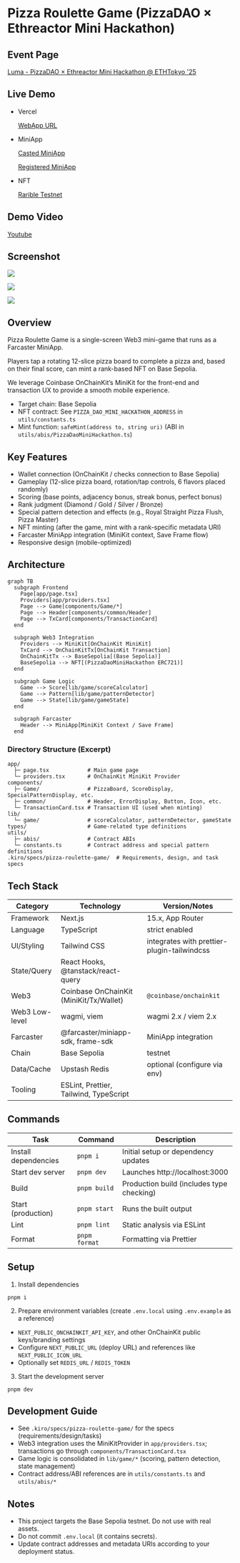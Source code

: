 # Pizza Roulette Game (PizzaDAO × Ethreactor Mini Hackathon)

## Event Page

[Luma - PizzaDAO × Ethreactor Mini Hackathon @ ETHTokyo '25](https://luma.com/p6leyvgj?tk=JuHl69)

## Live Demo

- Vercel

  [WebApp URL](https://pizza-dao-mini-hackathon.vercel.app/)

- MiniApp

  [Casted MiniApp](https://farcaster.xyz/mashharuki/0x38f8d234)

  [Registered MiniApp](https://farcaster.xyz/miniapps/__UcwcJwPaVN/mini-pizza-game)

- NFT

  [Rarible Testnet](https://testnet.rarible.com/token/base/0x52D89afa637AEF34A6b680c77B366F3c854485d4:0)

## Demo Video

[Youtube](https://youtu.be/grGPujEIjdw)

## Screenshot

![](./docs/imgs/0.png)

![](./docs/imgs/1.png)

![](./docs/imgs/2.png)

## Overview

Pizza Roulette Game is a single-screen Web3 mini-game that runs as a Farcaster MiniApp.

Players tap a rotating 12-slice pizza board to complete a pizza and, based on their final score, can mint a rank-based NFT on Base Sepolia.

We leverage Coinbase OnChainKit’s MiniKit for the front-end and transaction UX to provide a smooth mobile experience.

- Target chain: Base Sepolia
- NFT contract: See `PIZZA_DAO_MINI_HACKATHON_ADDRESS` in `utils/constants.ts`
- Mint function: `safeMint(address to, string uri)` (ABI in `utils/abis/PizzaDaoMiniHackathon.ts`)

## Key Features

- Wallet connection (OnChainKit / checks connection to Base Sepolia)
- Gameplay (12-slice pizza board, rotation/tap controls, 6 flavors placed randomly)
- Scoring (base points, adjacency bonus, streak bonus, perfect bonus)
- Rank judgment (Diamond / Gold / Silver / Bronze)
- Special pattern detection and effects (e.g., Royal Straight Pizza Flush, Pizza Master)
- NFT minting (after the game, mint with a rank-specific metadata URI)
- Farcaster MiniApp integration (MiniKit context, Save Frame flow)
- Responsive design (mobile-optimized)

## Architecture

```mermaid
graph TB
  subgraph Frontend
    Page[app/page.tsx]
    Providers[app/providers.tsx]
    Page --> Game[components/Game/*]
    Page --> Header[components/common/Header]
    Page --> TxCard[components/TransactionCard]
  end

  subgraph Web3 Integration
    Providers --> MiniKit[OnChainKit MiniKit]
    TxCard --> OnChainKitTx[OnChainKit Transaction]
    OnChainKitTx --> BaseSepolia[(Base Sepolia)]
    BaseSepolia --> NFT[(PizzaDaoMiniHackathon ERC721)]
  end

  subgraph Game Logic
    Game --> Score[lib/game/scoreCalculator]
    Game --> Pattern[lib/game/patternDetector]
    Game --> State[lib/game/gameState]
  end

  subgraph Farcaster
    Header --> MiniApp[MiniKit Context / Save Frame]
  end
```

### Directory Structure (Excerpt)

```
app/
  ├─ page.tsx            # Main game page
  └─ providers.tsx       # OnChainKit MiniKit Provider
components/
  ├─ Game/               # PizzaBoard, ScoreDisplay, SpecialPatternDisplay, etc.
  ├─ common/             # Header, ErrorDisplay, Button, Icon, etc.
  └─ TransactionCard.tsx # Transaction UI (used when minting)
lib/
  └─ game/               # scoreCalculator, patternDetector, gameState
types/                   # Game-related type definitions
utils/
  ├─ abis/               # Contract ABIs
  └─ constants.ts        # Contract address and special pattern definitions
.kiro/specs/pizza-roulette-game/  # Requirements, design, and task specs
```

## Tech Stack

| Category        | Technology                               | Version/Notes |
|-----------------|-------------------------------------------|---------------|
| Framework       | Next.js                                   | 15.x, App Router |
| Language        | TypeScript                                | strict enabled |
| UI/Styling      | Tailwind CSS                              | integrates with prettier-plugin-tailwindcss |
| State/Query     | React Hooks, @tanstack/react-query        |               |
| Web3            | Coinbase OnChainKit (MiniKit/Tx/Wallet)   | `@coinbase/onchainkit` |
| Web3 Low-level  | wagmi, viem                               | wagmi 2.x / viem 2.x |
| Farcaster       | @farcaster/miniapp-sdk, frame-sdk         | MiniApp integration |
| Chain           | Base Sepolia                              | testnet |
| Data/Cache      | Upstash Redis                             | optional (configure via env) |
| Tooling         | ESLint, Prettier, Tailwind, TypeScript    | |

## Commands

| Task                  | Command         | Description |
|-----------------------|-----------------|-------------|
| Install dependencies  | `pnpm i`        | Initial setup or dependency updates |
| Start dev server      | `pnpm dev`      | Launches http://localhost:3000 |
| Build                 | `pnpm build`    | Production build (includes type checking) |
| Start (production)    | `pnpm start`    | Runs the built output |
| Lint                  | `pnpm lint`     | Static analysis via ESLint |
| Format                | `pnpm format`   | Formatting via Prettier |

## Setup

1) Install dependencies

```
pnpm i
```

2) Prepare environment variables (create `.env.local` using `.env.example` as a reference)

- `NEXT_PUBLIC_ONCHAINKIT_API_KEY`, and other OnChainKit public keys/branding settings
- Configure `NEXT_PUBLIC_URL` (deploy URL) and references like `NEXT_PUBLIC_ICON_URL`
- Optionally set `REDIS_URL` / `REDIS_TOKEN`

3) Start the development server

```
pnpm dev
```

## Development Guide

- See `.kiro/specs/pizza-roulette-game/` for the specs (requirements/design/tasks)
- Web3 integration uses the MiniKitProvider in `app/providers.tsx`; transactions go through `components/TransactionCard.tsx`
- Game logic is consolidated in `lib/game/*` (scoring, pattern detection, state management)
- Contract address/ABI references are in `utils/constants.ts` and `utils/abis/*`

## Notes

- This project targets the Base Sepolia testnet. Do not use with real assets.
- Do not commit `.env.local` (it contains secrets).
- Update contract addresses and metadata URIs according to your deployment status.
